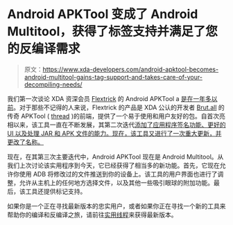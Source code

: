 # Android APKTool 变成了 Android Multitool，获得了标签支持并满足了您的反编译需求

> 原文：<https://www.xda-developers.com/android-apktool-becomes-android-multitool-gains-tag-support-and-takes-care-of-your-decompiling-needs/>

我们第一次谈论 XDA 资深会员 [Flextrick](http://forum.xda-developers.com/member.php?u=4642185) 的 Android APKTool a [是在一年多以前](http://www.xda-developers.com/android/easily-decompile-and-recompile-apks-with-android-apktool/)。对于那些不记得的人来说，Flextrick 的产品是 XDA 公认的开发者 [Brut.all](http://forum.xda-developers.com/member.php?u=1922851) 的传奇 APKTool ( [thread](http://forum.xda-developers.com/showthread.php?t=640592) )的前端，提供了一个易于使用和用户友好的包。自首次亮相以来，该工具一直在不断发展，其第二次迭代[添加了应用程序签名功能、更好的 UI 以及处理 JAR 和 APK 文件的能力。现在，该工具又进行了一次重大更新，并更改了名称。](http://www.xda-developers.com/android/android-apktool-v2-released-massive-overhaul/)

现在，在其第三次主要迭代中，Android APKTool 现在是 Android Multitool。从我们上次讨论该实用程序到今天，它已经获得了相当多的新功能。首先，它现在允许你使用 ADB 将修改过的文件推送到你的设备上。该工具的用户界面也进行了调整，允许从主机上的任何地方选择文件，以及其他一些吸引眼球的附加功能。最后，该工具还提供标记支持。

如果你是一个正在寻找最新版本的忠实用户，或者如果你正在寻找一个新的工具来帮助你的编译和反编译之旅，请前往[实用线程](http://forum.xda-developers.com/showthread.php?t=2326604)来获得最新版本。